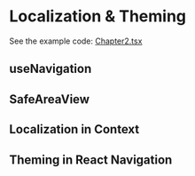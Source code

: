 # Localization & Theming

See the example code: [Chapter2.tsx](../Chapter2.tsx)

## useNavigation

## SafeAreaView

## Localization in Context

## Theming in React Navigation
